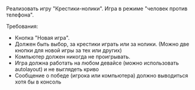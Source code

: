 Реализовать игру "Крестики-нолики". Игра в режиме "человек против телефона".

Требования:

* Кнопка "Новая игра".
* Должен быть выбор, за крестики играть или за нолики. (Можно две кнопки для новой игры за тех или других)
* Компьютер должен никогда не проигрывать.
* Игра должна работать на любом девайсе (можно использовать autolayout) и не выглядеть криво
* Сообщение о победе (игрока или компьютера) должно выводиться хотя бы в консоль

 
